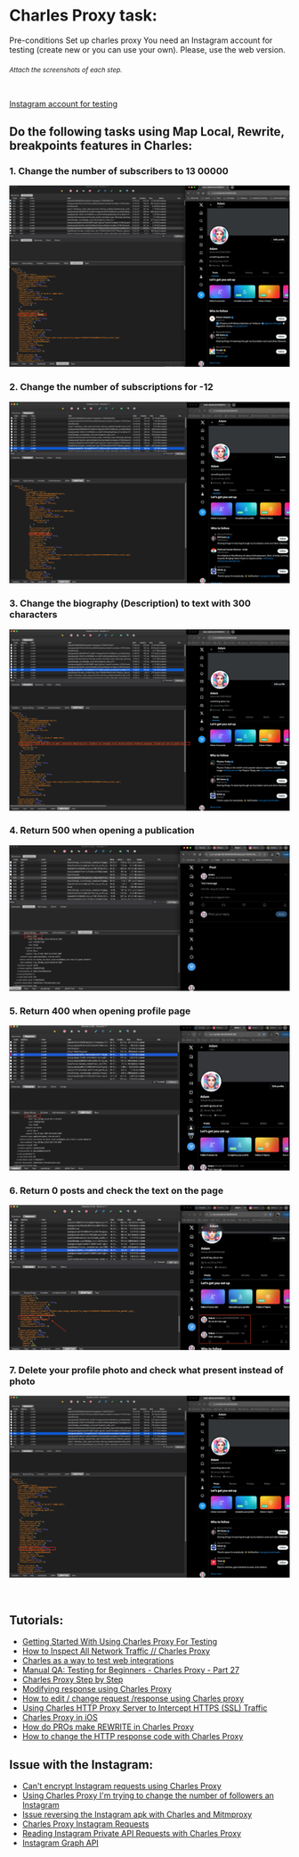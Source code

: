 # Charles Proxy task: 

Pre-conditions
Set up charles proxy
You need an Instagram account for testing (create new or you can use your own). Please, use the web version.

<sub>*Attach the screenshots of each step.*</sub>

<br>

[Instagram account for testing](https://www.instagram.com/adamceg/)

## Do the following tasks using Map Local, Rewrite, breakpoints features in Charles:

### 1. Change the number of subscribers to 13 00000

![Solution_1](img/Solution_1.png)

### 2. Change the number of subscriptions for -12

![Solution_2](img/Solution_2.png)

### 3. Change the biography (Description) to text with 300 characters

![Solution_3](img/Solution_3.png)

### 4. Return 500 when opening a publication

![Solution_4](img/Solution_4.png)

### 5. Return 400 when opening profile page

![Solution_5](img/Solution_5.png)

### 6. Return 0 posts and check the text on the page

![Solution_6](img/Solution_6.png)

### 7. Delete your profile photo and check what present instead of photo

![Solution_7](img/Solution_7.png)

<br>

## Tutorials:

- [Getting Started With Using Charles Proxy For Testing](https://www.youtube.com/watch?v=lf2yCklqdyo&t=549s)
- [How to Inspect All Network Traffic // Charles Proxy](https://www.youtube.com/watch?v=RwfeH5ahxCg)
- [Charles as a way to test web integrations](https://www.youtube.com/watch?v=v8RYWEUPSK8)
- [Manual QA: Testing for Beginners - Charles Proxy - Part 27](https://www.youtube.com/watch?v=tEvQg_mwlHk)
- [Charles Proxy Step by Step](https://www.youtube.com/watch?v=nEcz0Dw9IQI&list=PLNRoIKv4RbroQ51nSWoXKLHGMKjOqjrry)
- [Modifying response using Charles Proxy](https://www.youtube.com/watch?v=DWSGX5lsJxw)
- [How to edit / change request /response using Charles proxy](https://www.youtube.com/watch?v=vtlsTIBEi7s&t=336s)
- [Using Charles HTTP Proxy Server to Intercept HTTPS (SSL) Traffic](https://www.youtube.com/watch?v=AElqiF6VSZI)
- [Charles Proxy in iOS](https://www.youtube.com/watch?v=qp3Q3E_DSB4)
- [How do PROs make REWRITE in Charles Proxy](https://www.youtube.com/watch?v=YEY7Vdqjm_Q)
- [How to change the HTTP response code with Charles Proxy](https://www.youtube.com/watch?v=0228QtlCGY4)

## Issue with the Instagram:

- [Can't encrypt Instagram requests using Charles Proxy](https://stackoverflow.com/questions/60278132/cant-encrypt-instagram-requests-using-charles-proxy)
- [Using Charles Proxy I'm trying to change the number of followers an Instagram](https://stackoverflow.com/questions/78390094/using-charles-proxy-im-trying-to-change-the-number-of-followers-an-instagram-ac)
- [Issue reversing the Instagram apk with Charles and Mitmproxy](https://github.com/subzeroid/instagrapi/discussions/666)
- [Charles Proxy Instagram Requests](https://github.com/aliforever/charles-proxy-instagram-requests)
- [Reading Instagram Private API Requests with Charles Proxy](https://archive.ph/2022.10.13-160735/https://adw0rd.com/2020/03/26/sniffing-instagram-charles-proxy/en/#selection-227.0-227.57)
- [Instagram Graph API](https://developers.facebook.com/docs/instagram-api)
